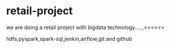 # retail-project
we are doing a retail project with bigdata technology.....,&lt;&lt;&lt;&lt;&lt;&lt;


hdfs,pyspark,spark-sql,jenkin,airflow,git and github